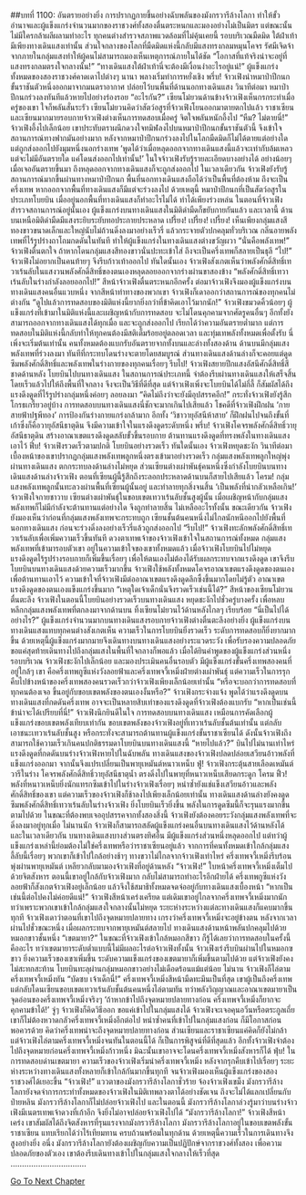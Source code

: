 ##บทที่ 1100: อันตรายอย่างยิ่ง
การปรากฏกายขึ้นอย่างฉับพลันของมังกรวารีล้างโลกา ทำให้ขั้วอำนาจและผู้แข็งแกร่งจำนวนมากของราชวงศ์ทั้งสองตื่นตระหนกและมองอย่างไม่เป็นมิตร
แต่ขณะนั้นไม่มีใครกล้าผลีผลามทำอะไร ทุกคนต่างสำรวจสภาพแวดล้อมที่ไม่คุ้นเคยนี้
รอบบริเวณมืดมิด ใต้ฝ่าเท้ามีเพียงทางเดินแสงเท่านั้น ส่วนใจกลางของโลกที่มืดมิดแห่งนี้กลับมีแสงทรงกลมหมุนโคจร รัศมีเจิดจ้าจากภายในกลุ่มแสงทำให้ผู้คนไม่สามารถมองเห็นเหตุการณ์ภายในได้ชัด
“โอกาสที่แท้จริงน่าจะอยู่ที่แสงทรงกลมตรงใจกลางนั้น!”
“ทางเดินแสงใต้ฝ่าเท้านี่จะต้องมีเงื่อนงำอะไรอยู่แน่!”
ผู้แข็งแกร่งทั้งหมดของสองราชวงศ์คาดเดาไปต่างๆ นานา พลางเริ่มทำการหยั่งเชิง
พรึ่บ!
จ้าวเฟิงนำหมาป่าปีกนกขั้นราชันตัวหนึ่งออกมาจากมนตราอากาศ ปล่อยไว้บนพื้นที่ด้านนอกทางเดินแสง
วินาทีต่อมา หมาป่าปีกนกร่วงลงทันทีแล้วหายไปอย่างร่องรอย
“อะไรกัน?”
เซียนโม๋ยวนด้านข้างจ้าวเฟิงเห็นกรกระทำเมื่อครู่ของเขา ใจก็พลันสั่นระรัว
เซียนโม๋ยวนคิดว่าสัตว์อสูรที่จ้าวเฟิงโยนออกมาตายตกไปแล้ว
ราชาเซียนและเซียนมากมายรอบกายจ้าวเฟิงต่างเห็นการทดสอบเมื่อครู่ จิตใจพลันหนักอึ้งไป
“หืม? ไม่ตายนี่!”
จ้าวเฟิงอึ้งไปเล็กน้อย
เขาประทับตราผนึกดวงใจทมิฬลงไปบนหมาป่าปีกนกขั้นราชันตัวนี้ จึงเข้าใจสถานการณ์ทางฟากมันอย่างมาก
หลังจากหมาป่าปีกนกร่วงลงไปในโลกมืดมิดก็ไม่ได้ตายแต่อย่างใด แต่ถูกส่งออกไปยังมุมหนึ่งนอกร่างเทพ
‘พูดได้ว่าเมื่อหลุดออกจากทางเดินแสงนี้แล้วจะเท่ากับล้มเหลว แต่จะไม่มีอันตรายใด แค่โดนส่งออกไปเท่านั้น!’
ในใจจ้าวเฟิงรับรู้รายละเอียดบางอย่างได้
อย่างน้อยๆ เมื่อเจออันตรายขึ้นมา ถึงหลุดออกจากทางเดินแสงก็จะถูกส่งออกไป
ในเวลาเดียวกัน จ้าวเฟิงยังรับรู้สถานการณ์มากขึ้นผ่านทางหมาป่าปีกนก
พื้นที่นอกทางเดินแสงถือได้ว่าเป็นพื้นที่ต้องห้าม ถึงจะเป็นครึ่งเทพ หากออกจากพื้นที่ทางเดินแสงก็มีแต่จะร่วงลงไป
ด้วยเหตุนี้ หมาป่าปีกนกที่เป็นสัตว์อสูรในประเภทโบยบิน เมื่ออยู่นอกพื้นที่ทางเดินแสงก็ทำอะไรไม่ได้ ทำได้เพียงร่วงหล่น
ในตอนที่จ้าวเฟิงสำรวจสถานการณ์อยู่นั้นเอง ผู้แข็งแกร่งบนทางเดินแสงในมิติดำมืดก็ขยับกายกันแล้ว
และเวลานี้ ด้านบนเหนือมิติดำมืดมีแสงระยิบระยับทอประกายประหลาด
เปรี้ยง! เปรี้ยง! เปรี้ยง!
เห็นเพียงกลุ่มแสงสีทองขาวขนาดเล็กและใหญ่นับไม่ถ้วนดิ่งลงมาอย่างเร็วรี่ แล้วกระจายตัวปกคลุมทั่วบริเวณ
กลิ่นอายพลังเทพที่ไร้รูปร่างถาโถมกดดันในทันที ทำให้ผู้แข็งแกร่งในทางเดินแสงต่างขวัญผวา
“นั่นคือพลังเทพ!”
จ้าวเฟิงตื่นตกใจ
ถ้าหากโดนกลุ่มแสงสีทองขาวนั่นปะทะเข้าใส่ ถึงจะเป็นครึ่งเทพก็สลายเป็นธุลี
“ไป!”
จ้าวเฟิงไม่อยากเป็นคนท้ายๆ จึงรีบก้าวเท้าออกไป
ทันใดนั้นเอง จ้าวเฟิงสังเกตเห็นว่าพลังศักดิ์สิทธิ์เทวาเร้นลับในแสงวนพลังศักดิ์สิทธิ์ของตนเองหลุดลอยออกจากร่างผ่านขาสองข้าง
“พลังศักดิ์สิทธิ์เทวาเร้นลับในร่างกำลังลอยออกไป!”
สีหน้าจ้าวเฟิงตื่นตระหนกอีกครั้ง
ต่อมาจ้าวเฟิงจึงมองผู้แข็งแกร่งบนทางเดินแสงคนอื่นแวบหนึ่ง จากสีหน้าท่าทางของพวกเขา จ้าวเฟิงก็เดาออกว่าสถานการณ์ของทุกคนไม่ต่างกัน
“ดูไปแล้วการทดสอบของมิติแห่งนี้ยากยิ่งกว่าที่ข้าคิดเอาไว้มากนัก!”
จ้าวเฟิงขมวดคิ้วน้อยๆ
ผู้แข็งแกร่งที่เข้ามาในมิติแห่งนี้และเผชิญหน้ากับการทดสอบ จะไม่โดนคุกคามจากศัตรูคนอื่นๆ อีกทั้งยังสามารถออกจากทางเดินแสงได้ทุกเมื่อ และจะถูกส่งออกไป เรียกได้ว่าความอันตรายต่ำมาก
แต่การทดสอบในมิติแห่งนี้กลับทำให้ทุกคนต้องมีสติเต็มร้อยอยู่ตลอดเวลา และทุ่มเทพลังทั้งหมดเพื่อตั้งรับ
นี่เพิ่งจะเริ่มต้นเท่านั้น คนทั้งหมดต้องแบกรับอันตรายจากทั้งบนและล่างทั้งสองด้าน
ด้านบนมีกลุ่มแสงพลังเทพที่ร่วงลงมา ทันทีที่กระทบโดนร่างจะตายโดยสมบูรณ์ ส่วนทางเดินแสงด้านล่างก็จะคอยแต่ดูดซึมพลังศักดิ์สิทธิ์และพลังเทพในร่างกายของทุกคนเรื่อยๆ
รีบไป!
จ้าวเฟิงสยายปีกแสงอัสนีศักดิ์สิทธิ์สีชาดด้านหลัง โบยบินไปบนทางเดินแสง
ในสถานการณ์ประเภทนี้ จำต้องรีบผ่านทางเดินแสงให้เสร็จสิ้นโดยเร็วแล้วไปให้ถึงพื้นที่ใจกลาง จึงจะเป็นวิธีที่ดีที่สุด
แต่จ้าวเฟิงเพิ่งจะโบยบินได้ไม่กี่ลี้ ก็สัมผัสได้ถึงแรงดึงดูดที่ไร้รูปร่างกลุ่มหนึ่งค่อยๆ ลอยลงมา
“คิดไม่ถึงว่าจะยังมีอุปสรรคอีก!”
กระทั่งจ้าวเฟิงยังรู้สึกโกรธเกรี้ยวอยู่บ้าง
การทดสอบบนทางเดินแสงนี่ชักจะมากเกินไปเสียแล้ว
โชคดีที่จ้าวเฟิงฝึกฝน ‘กายสายฟ้าปฐพีทอง’ การป้องกันร่างกายแกร่งกล้ามาก อีกทั้ง ‘วิชาวายุอัสนีห้าสาย’ ก็ฝึกฝนไปจนถึงขั้นที่เก้าซึ่งก็คือวายุอัสนีธาตุดิน จึงมีความเข้าใจในแรงดึงดูดระดับหนึ่ง
พรึ่บ!
จ้าวเฟิงโคจรพลังศักดิ์สิทธิ์วายุอัสนีธาตุดิน สร้างอาณาเขตแรงดึงดูดสลับขั้วขึ้นรอบกาย ต้านทานแรงดึงดูดที่ทรงพลังในทางเดินแสงเอาไว้
ฟึ่บ!
จ้าวเฟิงรวดเร็วตามปกติ โบยบินอย่างรวดเร็ว
ทันใดนั้นเอง จ้าวเฟิงหยุดชะงัก
วินาทีต่อมา เบื้องหน้าของเขาปรากฏกลุ่มแสงพลังเทพลูกหนึ่งตรงเข้ามาอย่างรวดเร็ว
กลุ่มแสงพลังเทพลูกใหญ่พุ่งผ่านทางเดินแสง ตกกระทบลงด้านล่างไม่หยุด
ส่วนเซียนต่างเผ่าพันธุ์คนหนึ่งซึ่งกำลังโบยบินบนทางเดินแสงด้านล่างจ้าวเฟิง
ตอนที่เซียนผู้นี้รู้สึกถึงระลอกประหลาดด้านบนก็สายไปเสียแล้ว
โครม!
กลุ่มแสงพลังเทพลูกนั้นทะลวงผ่านพื้นที่เซียนผู้นั้นอยู่ และทำลายทุกสิ่งจนสิ้น
‘เป็นพลังที่น่ากลัวเหลือเกิน!’
จ้าวเฟิงใจกายชาวาบ
เซียนต่างเผ่าพันธุ์ในขอบเขตเทวาเร้นลับชั้นสูงผู้นั้น เมื่อเผชิญหน้ากับกลุ่มแสงพลังเทพก็ไม่มีกำลังจะต้านทานแต่อย่างใด จึงถูกทำลายสิ้น ไม่เหลืออะไรทั้งนั้น
ขณะเดียวกัน จ้าวเฟิงยังมองเห็นว่าก่อนที่กลุ่มแสงพลังเทพจะกระทบถูก เซียนชั้นต้นคนหนึ่งไม่ไกลนักหนีออกไปยังพื้นที่นอกทางเดินแสง ก่อนจะร่วงดิ่งลงอย่างเร็วรี่แล้วถูกส่งออกไป
“รีบไป!”
จ้าวเฟิงทะลักพลังศักดิ์สิทธิ์เทวาเร้นลับเพื่อเพิ่มความเร็วขึ้นทันที
ดวงตาเทพเจ้าของจ้าวเฟิงเข้าใจในสถานการณ์ทั้งหมด กลุ่มแสงพลังเทพที่เข้ามารอบตัวเขา อยู่ในความเข้าใจของเขาทั้งหมดแล้ว
เมื่อจ้าวเฟิงโบยบินไปไม่หยุด แรงดึงดูดไร้รูปร่างรอบกายก็เพิ่มขึ้นเรื่อยๆ
เพื่อให้ตนเองไม่ต้องได้รับผลกระทบจากแรงดึงดูด เขาจึงรีบโบยบินบนทางเดินแสงด้วยความเร็วมากขึ้น จ้าวเฟิงใช้พลังทั้งหมดโคจรอาณาเขตแรงดึงดูดของตนเองเพื่อต้านทานเอาไว้
ความเข้าใจที่จ้าวเฟิงมีต่ออาณาเขตแรงดึงดูดลึกซึ้งขึ้นมากโดยไม่รู้ตัว อาณาเขตแรงดึงดูดของตนเองแข็งแกร่งขึ้นมาก
“เหตุใดเจ้าเด็กนั่นจึงรวดเร็วเช่นนี้ได้?”
สีหน้าของเซียนโม๋ยวนตื่นตะลึง
จ้าวเฟิงในตอนนี้โบยบินอย่างรวดเร็วบนทางเดินแสง หยุดชะงักไปชั่วครู่บางครั้ง เพื่อหลบหลีกกลุ่มแสงพลังเทพที่ตกลงมาจากด้านบน ทิ้งเซียนโม๋ยวนไว้ด้านหลังไกลๆ เรียบร้อย
“นี่เป็นไปได้อย่างไร?”
ผู้แข็งแกร่งจำนวนมากบนทางเดินแสงรอบกายจ้าวเฟิงต่างตื่นตะลึงอย่างยิ่ง
ผู้แข็งแกร่งบนทางเดินแสงแทบทุกคนต่างสังเกตเห็น ความเร็วในการโบยบินยิ่งรวดเร็ว ระดับการทดสอบก็ยิ่งยากมากขึ้น
ด้วยเหตุนี้ผู้แข็งแกร่งมากมายจึงเดินทางบนทางเดินแสงอย่างระแวดระวัง เพื่อรับรองความปลอดภัย
ขอแค่สุดท้ายเดินทางไปถึงกลุ่มแสงในพื้นที่ใจกลางก็พอแล้ว
เมื่อได้ยินคำพูดของผู้แข็งแกร่งส่วนหนึ่งรอบบริเวณ จ้าวเฟิงชะงักไปเล็กน้อย และมองประเมินคนอื่นรอบตัว
มีผู้แข็งแกร่งขั้นครึ่งเทพสองคนที่อยู่ใกล้ๆ เขา คือครึ่งเทพกูซีแห่งวังลอยฟ้าและครึ่งเทพจวี้เหมิ่งฝ่ายต่างเผ่าพันธุ์
แต่ความเร็วในการรุกคืบไปข้างหน้าของครึ่งเทพสองคนรวดเร็วกว่าจ้าวเฟิงเพียงเล็กน้อยเท่านั้น
“หรือจะบอกว่าการทดสอบที่ทุกคนต้องเจอ ขึ้นอยู่กับขอบเขตพลังของตนเองงั้นหรือ?”
จ้าวเฟิงกระจ่างแจ้ง
พูดได้ว่าแรงดึงดูดบนทางเดินแสงที่กดดันครึ่งเทพ อาจจะเป็นหลายสิบเท่าของแรงดึงดูดที่จ้าวเฟิงต้องแบกรับ
“หากเป็นเช่นนี้ ข้าน่าจะได้เปรียบที่นี่!”
จ้าวเฟิงนึกยินดีในใจ
การทดสอบบนทางเดินแสง เหมือนการคัดเลือกผู้แข็งแกร่งขอบเขตพลังเทียบเท่ากัน
ขอบเขตพลังของจ้าวเฟิงอยู่ที่เทวาเร้นลับชั้นต้นเท่านั้น แต่กลับเอาชนะเทวาเร้นลับชั้นสูง หรือกระทั่งจะสามารถต้านทานผู้แข็งแกร่งขั้นราชาเซียนได้
ดังนั้นจ้าวเฟิงถึงสามารถใช้ความเร็วเกินคนปกติธรรมดาโบยบินบนทางเดินแสงนี้
“หายไปแล้ว?”
บินไปไม่นานเท่าไหร่ แรงดึงดูดที่กดดันบนร่างจ้าวเฟิงหายไปในฉับพลัน
ทางเดินแสงของจ้าวเฟิงปลดปล่อยเสวียนอ้าวพลังที่แข็งแกร่งออกมา จากนั้นจึงแปรเปลี่ยนเป็นพายุเหมันต์หนาวเหน็บ
ฟู่!
จ้าวเฟิงกระตุ้นสายเลือดเหมันต์วารีในร่าง โคจรพลังศักดิ์สิทธิ์วายุอัสนีธาตุน้ำ ตรงดิ่งไปในพายุที่หนาวเหน็บเสียดกระดูก
โครม ฟิ้ว!
พลังที่หนาวเหน็บยิ่งนักแทรกซึมเข้าไปในร่างจ้าวเฟิงเรื่อยๆ หนำซ้ำยังแช่แข็งเสวียนอ้าวและพลังศักดิ์สิทธิ์ของเขา
แต่ความเร็วของจ้าวเฟิงก็ช้าลงไปเพียงเล็กน้อยเท่านั้น
ทางเดินแสงด้านล่างยังคงดูดซึมพลังศักดิ์สิทธิ์เทวาเร้นลับในร่างจ้าวเฟิง ยิ่งโบยบินเร็วยิ่งขึ้น พลังในการดูดซึมนี้ก็จะรุนแรงมากขึ้นตามไปด้วย
ในขณะที่ต้องพบเจออุปสรรคจากทั้งสองสิ่งนี้ จ้าวเฟิงยังต้องคอยระวังกลุ่มแสงพลังเทพที่จะดิ่งลงมาอยู่ทุกเมื่อ
ไม่นานนัก จ้าวเฟิงก็สามารถสลัดผู้แข็งแกร่งคนอื่นบนทางเดินแสงไว้ด้านหลังได้
และในเวลาเดียวกัน บนทางเดินแสงบางส่วนตรงทิศอื่น มีผู้แข็งแกร่งส่วนหนึ่งหลุดออกไป
แต่ทว่าผู้แข็งแกร่งเหล่านี้ย่อมต้องไม่ใช่ครึ่งเทพหรือว่าราชาเซียนอยู่แล้ว
จากการที่คนทั้งหมดเข้าใกล้กลุ่มแสงลี้ลับนี้เรื่อยๆ พวกเขาก็เข้าไปใกล้อย่างช้าๆ
ทางขวาไม่ไกลจากจ้าวเฟิงเท่าไหร่ ครึ่งเทพจวี้เหมิ่งรีบร้อนพุ่งผ่านพายุเหมันต์ เหลียวกลับมามองจ้าวเฟิงที่อยู่ด้านหลัง
“จ้าวเฟิง!”
ใบหน้าครึ่งเทพจวี้เหมิ่งเต็มไปด้วยจิตสังหาร
ตอนนี้เขาอยู่ใกล้กับจ้าวเฟิงมาก กลับไม่สามารถทำอะไรอีกฝ่ายได้
ครึ่งเทพกูซีแห่งวังลอยฟ้าก็สังเกตจ้าวเฟิงอยู่เล็กน้อย แล้วจึงใช้สมาธิทั้งหมดจดจ่ออยู่กับทางเดินแสงเบื้องหน้า
“หากเป็นเช่นนี้ต่อไปคงไม่ค่อยดีแน่!”
จ้าวเฟิงสีหน้าเคร่งเครียด
แต่เดิมเขาอยู่ไกลจากครึ่งเทพจวี้เหมิ่งมากนัก
ทว่าเพราะพวกเขาเข้าใกล้กลุ่มแสงใจกลางนั้นไม่หยุด ระยะห่างระหว่างแต่ละทางเดินแสงก็แคบมากขึ้นทุกที
จ้าวเฟิงเดาว่าตอนที่เขาไปถึงจุดหมายปลายทาง เกรงว่าครึ่งเทพจวี้เหมิ่งจะอยู่ข้างตน
หลังจากเวลาผ่านไปชั่วขณะหนึ่ง เมื่อผลกระทบจากพายุเหมันต์สลายไป ทางเดินแสงด้านหน้าพลันปกคลุมไปด้วยหมอกขาวชั้นหนึ่ง
“เขตมายา?”
ในขณะที่จ้าวเฟิงเข้าใกล้หมอกสีขาว ก็รู้ได้เลยว่าการทดสอบในครั้งนี้คืออะไร
ทว่าเขตมายาระดับต่ำแบบนี้ไม่มีผลอะไรต่อจ้าวเฟิงทั้งนั้น
จ้าวเฟิงเร่งรีบบินผ่านไปในหมอกฃขาว ยิ่งความเร็วของเขาเพิ่มขึ้น ระดับความแข็งแกร่งของเขตมายาก็เพิ่มขึ้นตามไปด้วย แต่จ้าวเฟิงยังคงไม่สะทกสะท้าน โบยบินทะลุผ่านกลุ่มหมอกขาวอย่างไม่เดือดร้อนแม้แต่น้อย
ไม่นาน จ้าวเฟิงก็ไล่ตามครึ่งเทพจวี้เหมิ่งทัน
“บัดซบ เจ้าเด็กนี่!”
ครึ่งเทพจวี้เหมิ่งสีหน้ามืดทะมึนเป็นที่สุด
เขาผู้เป็นถึงครึ่งเทพ แต่กลับโดนเซียนขอบเขตเทวาเร้นลับชั้นต้นคนหนึ่งไล่ตามทัน
ทว่าพลังวิญญาณและอาณาเขตมายาเป็นจุดอ่อนของครึ่งเทพจวี้เหมิ่งจริงๆ
‘ถ้าหากข้าไปถึงจุดหมายปลายทางก่อน ครึ่งเทพจวี้เหมิ่งก็ยากจะคุกคามข้าได้!’
จู่ๆ จ้าวเฟิงก็คิดวิธีออก
ขอแค่เข้าไปในกลุ่มแสงได้ จ้าวเฟิงจะเจอคุนอวิ๋นหรือตระกูลเถี่ย เขาก็ไม่ต้องหวาดกลัวครึ่งเทพจวี้เหมิ่งอีกต่อไป
หนำซ้ำคนที่เข้าไปในกลุ่มแสงก่อน ก็มีโอกาสก่อนพอควรด้วย
คิดว่าครึ่งเทพน่าจะถึงจุดหมายปลายทางก่อน ส่วนเซียนและราชาเซียนแค่คิดก็ยังไม่กล้า
แต่จ้าวเฟิงไล่ตามครึ่งเทพจวี้เหมิ่งจนทันในตอนนี้ได้ ก็เป็นการพิสูจน์ที่ดีที่สุดแล้ว
อีกทั้งจ้าวเฟิงจำต้องไปถึงจุดหมายก่อนครึ่งเทพจวี้เหมิ่งก้าวหนึ่ง มิฉะนั้นเขาอาจจะโดนครึ่งเทพจวี้เหมิ่งสังหารก็ได้
ฟุ่บ!
ในการทดสอบด่านเขตมายา ความเร็วของจ้าวเฟิงเริ่มนำครึ่งเทพจวี้เหมิ่ง
หลังจากรุกคืบเข้าไปเรื่อยๆ ระยะห่างระหว่างทางเดินแสงทั้งหลายก็เข้าใกล้กันมากขึ้นทุกที จนจ้าวเฟิงมองเห็นผู้แข็งแกร่งของสองราชวงศ์ได้เยอะขึ้น
“จ้าวเฟิง!”
แววตาของมังกรวารีล้างโลกาชั่วร้าย จ้องจ้าวเฟิงเขม็ง
มังกรวารีล้างโลกายังจดจำการกระทำทั้งหมดของจ้าวเฟิงในมิติเทพลวงตาได้อย่างชัดเจน
ถึงจะไม่ได้แลกเปลี่ยนกับป๋ายหลิน มังกรวารีล้างโลกาก็ไม่ปล่อยจ้าวเฟิงไป
และในตอนนี้ มังกรวารีล้างโลกาล่วงรู้มาว่าบนร่างจ้าวเฟิงมีเนตรเทพเจ้าดวงที่เก้าอีก จึงยิ่งไม่อาจปล่อยจ้าวเฟิงไปได้
“มังกรวารีล้างโลกา!”
จ้าวเฟิงสีหน้าเคร่ง เขาสัมผัสได้ถึงจิตสังหารที่รุนแรงจากมังกรวารีล้างโลกา
มังกรวารีล้างโลกาอยู่ในขอบเขตพลังขั้นราชาเซียน แทบเรียกได้ว่าไร้เทียมทาน ครบถ้วนพร้อมในทุกด้าน ด้วยเหตุนี้ความเร็วในการเดินทางจึงสูงอย่างยิ่ง
อนึ่ง มังกรวารีล้างโลกายังต้องเผชิญกับความเป็นปฏิปักษ์จากราชวงศ์ทั้งสอง เพื่อความปลอดภัยของตัวเอง เขาต้องรีบเดินทางเข้าไปในกลุ่มแสงใจกลางให้เร็วที่สุด
……………………………


[Go To Next Chapter]( ./338.md)